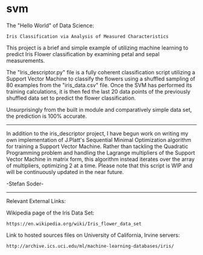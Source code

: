 # svm
The "Hello World" of Data Science:
  
    Iris Classification via Analysis of Measured Characteristics

This project is a brief and simple example of utilizing machine learning to predict Iris Flower classification by examining petal and sepal measurements.

The "Iris_descriptor.py" file is a fully coherent classification script utilizing a Support Vector Machine to classify the flowers using a shuffled sampling of 80 examples from the "iris_data.csv" file. Once the SVM has performed its training calculations, it is then fed the last 20 data points of the previously shuffled data set to predict the flower classification. 

Unsurprisingly from the built in module and comparatively simple data set, the prediction is 100% accurate.

******************************************************************************************************************************************

In addition to the iris_descriptor project, I have begun work on writing my own implementation of J.Platt's Sequential Minimal Optimization algorithm for training a Support Vector Machine. Rather than tackling the Quadratic Programming problem and handling the Lagrange multipliers of the Support Vector Machine in matrix form, this algorithm instead iterates over the array of multipliers, optimizing 2 at a time. Please note that this script is WIP and will be continuously updated in the near future.


-Stefan Soder-

******************************************************************************************************************************************
Relevant External Links:

Wikipedia page of the Iris Data Set:

    https://en.wikipedia.org/wiki/Iris_flower_data_set

Link to hosted sources files on University of California, Irvine servers:

    http://archive.ics.uci.edu/ml/machine-learning-databases/iris/
